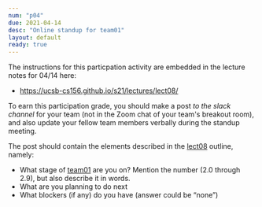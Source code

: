 ```yaml
---
num: "p04"
due: 2021-04-14
desc: "Online standup for team01"
layout: default
ready: true
---
```


The instructions for this particpation activity are embedded in the lecture notes for 04/14 here: 
* <https://ucsb-cs156.github.io/s21/lectures/lect08/>

To earn this participation grade, you should make a post *to the slack channel* for your team (not in the Zoom chat of your
team's breakout room), and also update your fellow team members verbally during the standup meeting.

The post should contain the elements described in the [lect08](https://ucsb-cs156.github.io/s21/lectures/lect08) outline, namely:

* What stage of [team01](https://ucsb-cs156.github.io/s21/lab/team01/) are you on? Mention the number (2.0 through 2.9), but also describe it in words.
* What are you planning to do next
* What blockers (if any) do you have (answer could be “none”)
